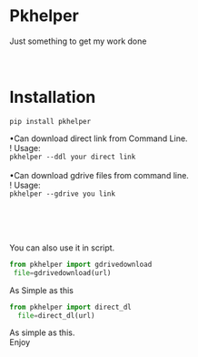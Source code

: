 # Pkhelper
Just something to get my work done<br><br><br>

# Installation
```
pip install pkhelper
```
•Can download direct link from Command Line.
  <br> ! Usage:<br>
```pkhelper --ddl your direct link```
<br><br>
•Can download gdrive files from command line.
<br>! Usage:<br>
`pkhelper --gdrive you link`
<br><br>

<br>
<br>

You can also use it in script.<br>
```python
from pkhelper import gdrivedownload
 file=gdrivedownload(url)
```

As Simple as this<br>
```python
from pkhelper import direct_dl
  file=direct_dl(url)
```

As  simple as this.
<br>
Enjoy
